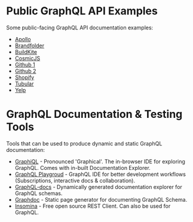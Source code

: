 # Public GraphQL API Examples
Some public-facing GraphQL API documentation examples:

* [Apollo](https://www.apollographql.com/docs/react/react-apollo-migration.html)
* [Brandfolder](https://graphql.brandfolder.com/)
* [BuildKite](https://building.buildkite.com/tutorial-getting-started-with-graphql-queries-and-mutations-11211dfe5d64)
* [CosmicJS](https://cosmicjs.com/docs/graphql)
* [Github 1](https://developer.github.com/v4/)
* [Github 2](https://2fd.github.io/graphdoc/github/query.doc.html)
* [Shopify](https://help.shopify.com/en/api/graphql-admin-api)
* [Tubular](https://developer.tubular.io/)
* [Yelp](https://www.yelp.com/developers/graphql/guides/intro)


# GraphQL Documentation & Testing Tools
Tools that can be used to produce dynamic and static GraphQL documentation:

* [GraphiQL](https://github.com/graphql/graphiql) - Pronounced 'Graphical'. The in-browser IDE for exploring GraphQL. Comes with in-built Documentation Explorer.
* [GraphQL Playgroud](https://github.com/prismagraphql/graphql-playground) - GraphQL IDE for better development workflows (Subscriptions, interactive docs & collaboration). 
* [GraphQL-docs](https://github.com/mhallin/graphql-docs) - Dynamically generated documentation explorer for GraphQL schemas.
* [Graphdoc](https://github.com/2fd/graphdoc#readme) - Static page generator for documenting GraphQL Schema.
* [Insomina](https://insomnia.rest/) - Free open source REST Client. Can also be used for GraphQL.
